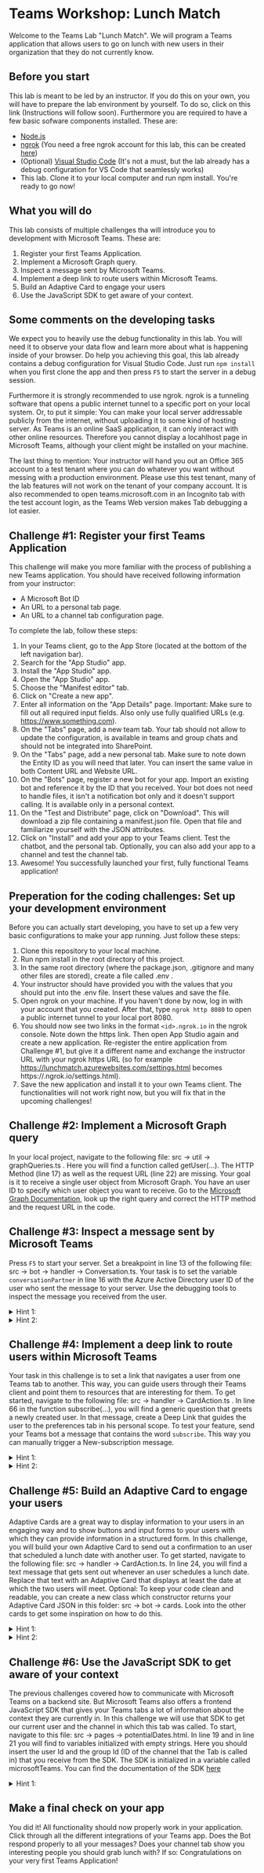 # Teams Workshop: Lunch Match
Welcome to the Teams Lab "Lunch Match". We will program a Teams application that allows users to go on lunch with new users in their organization that they do not currently know. 

## Before you start
This lab is meant to be led by an instructor. If you do this on your own, you will have to prepare the lab environment by yourself. To do so, click on this link (Instructions will follow soon). Furthermore you are required to have a few basic sofware components installed. These are:
- [Node.js](https://nodejs.org/en/download/)
- [ngrok](https://ngrok.com/download) (You need a free ngrok account for this lab, this can be created [here](https://dashboard.ngrok.com/signup))
- (Optional) [Visual Studio Code](https://code.visualstudio.com/download) (It's not a must, but the lab already has a debug configuration for VS Code that seamlessly works)
- This lab. Clone it to your local computer and run npm install. You're ready to go now!

## What you will do
This lab consists of multiple challenges tha will introduce you to development with Microsoft Teams. These are:
1. Register your first Teams Application.
2. Implement a Microsoft Graph query.
3. Inspect a message sent by Microsoft Teams.
4. Implement a deep link to route users within Microsoft Teams.
5. Build an Adaptive Card to engage your users
6. Use the JavaScript SDK to get aware of your context.

## Some comments on the developing tasks
We expect you to heavily use the debug functionality in this lab. You will need it to observe your data flow and learn more about what is happening inside of your browser. Do help you achieving this goal, this lab already contains a debug configuration for Visual Studio Code. Just run `npm install` when you first clone the app and then press `F5` to start the server in a debug session. 

Furthermore it is strongly recommended to use ngrok. ngrok is a tunneling software that opens a public internet tunnel to a specific port on your local system. Or, to put it simple: You can make your local server addressable publicly from the internet, without uploading it to some kind of hosting server. As Teams is an online SaaS application, it can only interact with other online resources. Therefore you cannot display a locahlhost page in Microsoft Teams, although your client might be installed on your machine.  

The last thing to mention: Your instructor will hand you out an Office 365 account to a test tenant where you can do whatever you want without messing with a production environment. Please use this test tenant, many of the lab features will not work on the tenant of your company account. It is also recommended to open teams.microsoft.com in an Incognito tab with the test account login, as the Teams Web version makes Tab debugging a lot easier.

## Challenge #1: Register your first Teams Application
This challenge will make you more familiar with the process of publishing a new Teams application. You should have received following information from your instructor:
- A Microsoft Bot ID
- An URL to a personal tab page.
- An URL to a channel tab configuration page.

To complete the lab, follow these steps:
1. In your Teams client, go to the App Store (located at the bottom of the left navigation bar).
2. Search for the "App Studio" app.
3. Install the "App Studio" app.
4. Open the "App Studio" app.
5. Choose the "Manifest editor" tab.
6. Click on "Create a new app".
7. Enter all information on the "App Details" page. Important: Make sure to fill out all required input fields. Also only use fully qualified URLs (e.g. https://www.something.com).
8. On the "Tabs" page, add a new team tab. Your tab should not allow to update the configuration, is available in teams and group chats and should not be integrated into SharePoint.
9. On the "Tabs" page, add a new personal tab. Make sure to note down the Entity ID as you will need that later. You can insert the same value in both Content URL and Website URL.
10. On the "Bots" page, register a new bot for your app. Import an existing bot and reference it by the ID that you received. Your bot does not need to handle files, it isn't a notification bot only and it doesn't support calling. It is available only in a personal context.
11. On the "Test and Distribute" page, click on "Download". This will download a zip file containing a manifest.json file. Open that file and familiarize yourself with the JSON attributes.
12. Click on "Install" and add your app to your Teams client. Test the chatbot, and the personal tab. Optionally, you can also add your app to a channel and test the channel tab. 
13. Awesome! You successfully launched your first, fully functional Teams application!

## Preperation for the coding challenges: Set up your development environment
Before you can actually start developing, you have to set up a few very basic configurations to make your app running. Just follow these steps:
1. Clone this repository to your local machine.
2. Run npm install in the root directory of this project.
3. In the same root directory (where the package.json, .gitignore and many other files are stored), create a file called .env .
4. Your instructor should have provided you with the values that you should put into the .env file. Insert these values and save the file.
5. Open ngrok on your machine. If you haven't done by now, log in with your account that you created. After that, type `ngrok http 8080` to open a public internet tunnel to your local port 8080.
6. You should now see two links in the format `<id>.ngrok.io` in the ngrok console. Note down the https link. Then open App Studio again and create a new application. Re-register the entire application from Challenge #1, but give it a different name and exchange the instructor URL with your ngrok https URL (so for example https://lunchmatch.azurewebsites.com/settings.html becomes https://<yourid>.ngrok.io/settings.html).
7. Save the new application and install it to your own Teams client. The functionalities will not work right now, but you will fix that in the upcoming challenges!

## Challenge #2: Implement a Microsoft Graph query
In your local project, navigate to the following file: src -> util -> graphQueries.ts . Here you will find a function called getUser(...). The HTTP Method (line 17) as well as the request URL (line 22) are missing. Your goal is it to receive a single user object from Microsoft Graph. You have an user ID to specify which user object you want to receive. Go to the [Microsoft Graph Documentation](https://docs.microsoft.com/en-us/graph/api/overview), look up the right query and correct the HTTP method and the request URL in the code.

## Challenge #3: Inspect a message sent by Microsoft Teams
Press `F5` to start your server. Set a breakpoint in line 13 of the following file: src -> bot -> handler -> Conversation.ts. Your task is to set the variable `conversationPartner` in line 16 with the Azure Active Directory user ID of the user who sent the message to your server. Use the debugging tools to inspect the message you received from the user.

<details>
<summary>Hint 1:</summary>
<p>
Go into debug mode with the f5 key. Send a chat message to your server by navigating to your newly registered Teams app and sending the bot some message with any text in it. Inspect the variables that are currently known to your server in the debug console.
</p>
</details>
<details>
<summary>Hint 2:</summary>
<p>
In the turnContext object that you should see when you've set your breakpoint in search(), search for an attribute called "activity". Look at its JSON representation and search its attributes.
</p>
</details>

## Challenge #4: Implement a deep link to route users within Microsoft Teams
Your task in this challenge is to set a link that navigates a user from one Teams tab to another. This way, you can guide users through their Teams client and point them to resources that are interesting for them. 
To get started, navigate to the following file: src -> handler -> CardAction.ts . In line 66 in the function subscribe(...), you will find a generic question that greets a newly created user. In that message, create a Deep Link that guides the user to the preferences tab in his personal scope.
To test your feature, send your Teams bot a message that contains the word `subscribe`. This way you can manually trigger a New-subscription message.
<details>
<summary>Hint 1:</summary>
<a href="https://docs.microsoft.com/en-us/microsoftteams/platform/concepts/deep-links">
Check the documentation on Deep Links to learn more about how to configure these.
</a>
</details>
<details>
<summary>Hint 2:</summary>
<p>
In your application, set a breakpoint to get a user message in its JSON representation (see challenge 3). Inspect the turnContext object. It contains most of the information necessary to create your deep link. Also remember your manifest.json that you created in App Studio. Here you have set an ID for your tab.
</p>
</details>

## Challenge #5: Build an Adaptive Card to engage your users
Adaptive Cards are a great way to display information to your users in an engaging way and to show buttons and input forms to your users with which they can provide information in a structured form. In this challenge, you will build your own Adaptive Card to send out a confirmation to an user that scheduled a lunch date with another user.
To get started, navigate to the following file: src -> handler -> CardAction.ts. In line 24, you will find a text message that gets sent out whenever an user schedules a lunch date. Replace that text with an Adaptive Card that displays at least the date at which the two users will meet. 
Optional: To keep your code clean and readable, you can create a new class which constructor returns your Adaptive Card JSON in this folder: src -> bot -> cards. Look into the other cards to get some inspiration on how to do this.

<details>
<summary>Hint 1:</summary>
<p>
Go to <a href="https://adaptivecards.io/designer/">AdaptiveCards.io</a> to start designing your card. They also have samples if you want to look for inspiration.
</p>
</details>
<details>
<summary>Hint 2:</summary>
<p>
All JSON card descriptions have to be converted into adaptive cards before you can send them out to Teams. Call the function <code>CardFactory.adaptiveCard(<i>Your Adaptive Card JSON</i>)</code> and send the return value of this operation to your users Teams client.
</p>
<summary>Hint 3:</summary>
<p>
Adaptive Cards are always handled as attachments. If you want to see a sample of how to send out an Adaptive Card inspect line 76 of Conversation.ts .
</p>
</details>

## Challenge #6: Use the JavaScript SDK to get aware of your context
The previous challenges covered how to communicate with Microsoft Teams on a backend site. But Microsoft Teams also offers a frontend JavaScript SDK that gives your Teams tabs a lot of information about the context they are currently in. In this challenge we will use that SDK to get our current user and the channel in which this tab was called.
To start, navigate to this file: src -> pages -> potentialDates.html. In line 19 and in line 21 you will find to variables initialized with empty strings. Here you should insert the user Id and the group Id (ID of the channel that the Tab is called in) that you receive from the SDK. The SDK is initialized in a variable called microsoftTeams. You can find the documentation of the SDK [here](https://docs.microsoft.com/en-us/javascript/api/overview/msteams-client?view=msteams-client-js-latest)
<details>
<summary>Hint 1:</summary>
<p>
The variables are not intialized at a global level, but they are already nested in another function call named microsoftTeams.getContext(). Through this, we get a context object that we can work with. Use the SDK documentation to understand which attributes this object contains. 
</p>
<summary>Hint 2:</summary>
<p>
We are searching for the attributes userObjectId and groupId in the context object.
</p>
</details>

## Make a final check on your app
You did it! All functionality should now properly work in your application. Click through all the different integrations of your Teams app. Does the Bot respond properly to all your messages? Does your channel tab show you interesting people you should grab lunch with? If so: Congratulations on your very first Teams Application!